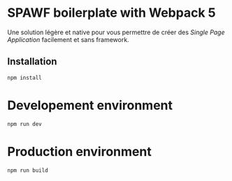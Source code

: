 # SPAWF boilerplate with Webpack 5

Une solution légère et native pour vous permettre de créer des <i>Single Page Application</i> facilement et sans framework.

## Installation
```
npm install
```

# Developement environment
```
npm run dev
```

# Production environment
```
npm run build
```